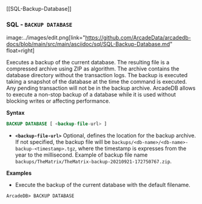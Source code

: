 [[SQL-Backup-Database]]

### SQL - `BACKUP DATABASE`

image:../images/edit.png[link="https://github.com/ArcadeData/arcadedb-docs/blob/main/src/main/asciidoc/sql/SQL-Backup-Database.md" float=right]

Executes a backup of the current database. The resulting file is a compressed archive using ZIP as algorithm. The archive contains
the database directory without the transaction logs. The backup is executed taking a snapshot of the database at the time the
command is executed. Any pending transaction will not be in the backup archive. ArcadeDB allows to execute a non-stop backup of a
database while it is used without blocking writes or affecting performance.

**Syntax**

```sql
BACKUP DATABASE [ <backup-file-url> ]
```

- **`<backup-file-url>`** Optional, defines the location for the backup archive. If not specified, the backup file will
  be `backups/<db-name>/<db-name>-backup-<timestamp>.tgz`, where the timestamp is expresses from the year to the millisecond.
  Example of backup file name `backups/TheMatrix/TheMatrix-backup-20210921-172750767.zip`.

**Examples**

- Execute the backup of the current database with the default filename.

```
ArcadeDB> BACKUP DATABASE
```

